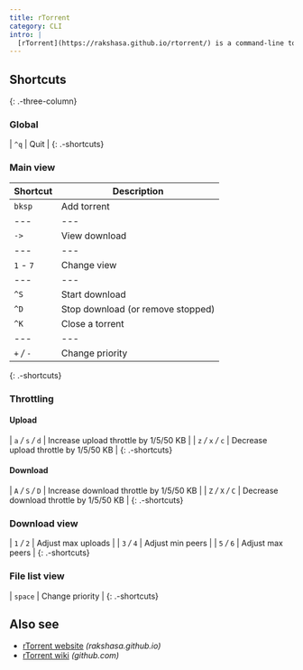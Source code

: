 ```yaml
---
title: rTorrent
category: CLI
intro: |
  [rTorrent](https://rakshasa.github.io/rtorrent/) is a command-line torrent application. Here are some shortcut keys.
---
```


## Shortcuts
{: .-three-column}

### Global

| `^q` | Quit |
{: .-shortcuts}

### Main view

| Shortcut | Description |
| --- | --- |
| `bksp` | Add torrent |
| --- | --- |
| `->` | View download |
| --- | --- |
| `1` _-_ `7` | Change view |
| --- | --- |
| `^S` | Start download |
| `^D` | Stop download (or remove stopped) |
| `^K` | Close a torrent |
| --- | --- |
| `+` _/_ `-` | Change priority |
{: .-shortcuts}

### Throttling

#### Upload

| `a` _/_ `s` _/_ `d` | Increase upload throttle by 1/5/50 KB   |
| `z` _/_ `x` _/_ `c` | Decrease upload throttle by 1/5/50 KB   |
{: .-shortcuts}

#### Download

| `A` _/_ `S` _/_ `D` | Increase download throttle by 1/5/50 KB |
| `Z` _/_ `X` _/_ `C` | Decrease download throttle by 1/5/50 KB |
{: .-shortcuts}

### Download view

| `1` _/_ `2` | Adjust max uploads |
| `3` _/_ `4` | Adjust min peers   |
| `5` _/_ `6` | Adjust max peers   |
{: .-shortcuts}

### File list view

| `space` | Change priority |
{: .-shortcuts}

## Also see

- [rTorrent website](https://rakshasa.github.io/rtorrent/) _(rakshasa.github.io)_
- [rTorrent wiki](https://github.com/rakshasa/rtorrent/wiki) _(github.com)_
